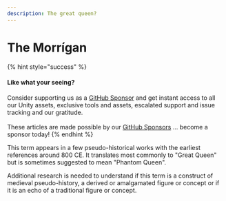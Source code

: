 ```yaml
---
description: The great queen?
---
```


# The Morrígan

{% hint style="success" %}
#### Like what your seeing?

Consider supporting us as a [GitHub Sponsor](../../../../company/concepts/become-a-sponsor.md) and get instant access to all our Unity assets, exclusive tools and assets, escalated support and issue tracking and our gratitude.\
\
These articles are made possible by our [GitHub Sponsors](https://github.com/sponsors/heathen-engineering) ... become a sponsor today!
{% endhint %}

This term appears in a few pseudo-historical works with the earliest references around 800 CE. It translates most commonly to "Great Queen" but is sometimes suggested to mean "Phantom Queen".&#x20;

Additional research is needed to understand if this term is a construct of medieval pseudo-history, a derived or amalgamated figure or concept or if it is an echo of a traditional figure or concept.
